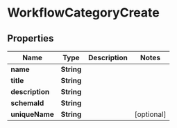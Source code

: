 

# WorkflowCategoryCreate

## Properties

Name | Type | Description | Notes
------------ | ------------- | ------------- | -------------
**name** | **String** |  | 
**title** | **String** |  | 
**description** | **String** |  | 
**schemaId** | **String** |  | 
**uniqueName** | **String** |  |  [optional]



